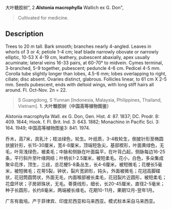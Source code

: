 大叶糖胶树",
2.**Alstonia macrophylla** Wallich ex G. Don",

> Cultivated for medicine.

## Description
Trees to 20 m tall. Bark smooth; branches nearly 4-angled. Leaves in whorls of 3 or 4; petiole 1-4 cm; leaf blade narrowly obovate or narrowly elliptic, 10-53 X 4-19 cm, leathery, pubescent abaxially, apex usually acuminate; lateral veins 16-33 pairs, at 60-70° to midvein. Cymes terminal, 3-branched, 5-9 together, pubescent; peduncle 4-6 cm. Pedicel 4-5 mm. Corolla tube slightly longer than lobes, 4.5-6 mm; lobes overlapping to right, ciliate; disc absent. Ovaries distinct, glabrous. Follicles linear, to 61 cm X 2-5 mm. Seeds pubescent, ends with deltoid wings, with long stiff hairs all around. Fl. Oct-Nov. 2n = 22.

> S Guangdong, S Yunnan [Indonesia, Malaysia, Philippines, Thailand, Vietnam].
**1. 大叶糖胶树（中国高等植物图鉴）**

Alstonia macrophylla Wall. ex G. Don, Gen. Hist. 4: 87. 1837; DC. Prodr. 8: 409. 1844; Hook. f. Fl. Brit. Ind. 3: 643. 1882; Monachino in Pacific Sci. 3: 164. 1949; 中国高等植物图鉴3: 841. 1974.

乔木，高7米，具乳汁；枝淡绿色，轮生。叶纸质，3-4枚轮生，倒披针形至椭圆状披针形，长15-30厘米，宽4-8厘米，顶端短急尖，基部楔形，叶面黄绿色，无毛，叶背浅绿色，被柔毛；中脉和侧脉在叶面扁平，在叶背凸起，侧脉每边16-25条，平行斜升至叶缘网结；叶柄长1-2.5厘米，被短柔毛。花小，白色，多朵集成聚伞花序，顶生，三歧，总花梗5-8条丛生，长4-6厘米，被短微毛；花梗长5毫米，被短微毛；花萼5裂，钟状，裂片宽卵形，钝头，外面被微毛；花冠高脚碟状，花冠筒圆筒状，外面无毛，内面喉部被长柔毛，花冠裂片近圆形，被短柔毛；花盘环状；子房卵珠状，无毛。蓇葖线形，细长，长20-45厘米，直径2-5毫米；种子长圆形，长约8毫米，两端被长缘毛。花期10-11月，果期12月-翌年1月。

广东有栽培。产于菲律宾、印度尼西亚和马来西亚。模式标本采自马来西亚。
